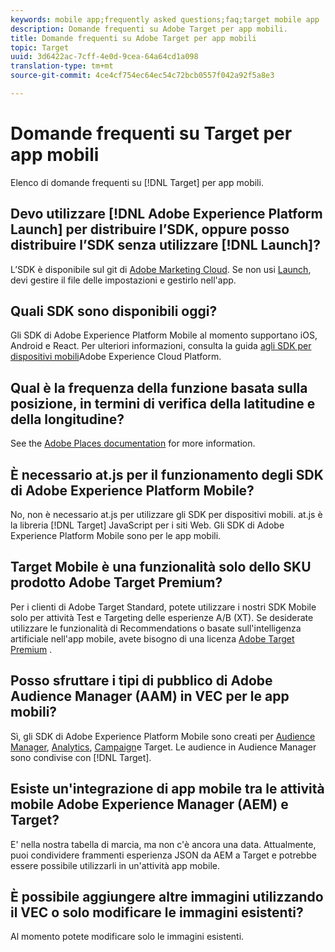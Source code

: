 ```yaml
---
keywords: mobile app;frequently asked questions;faq;target mobile app
description: Domande frequenti su Adobe Target per app mobili.
title: Domande frequenti su Adobe Target per app mobili
topic: Target
uuid: 3d6422ac-7cff-4e0d-9cea-64a64cd1a098
translation-type: tm+mt
source-git-commit: 4ce4cf754ec64ec54c72bcb0557f042a92f5a8e3

---
```



# Domande frequenti su Target per app mobili

Elenco di domande frequenti su [!DNL Target] per app mobili.

## Devo utilizzare [!DNL Adobe Experience Platform Launch] per distribuire l’SDK, oppure posso distribuire l’SDK senza utilizzare [!DNL Launch]?

L’SDK è disponibile sul git di [Adobe Marketing Cloud](https://github.com/Adobe-Marketing-Cloud/acp-sdks/). Se non usi [Launch](https://docs.adobe.com/content/help/en/launch/using/overview.html), devi gestire il file delle impostazioni e gestirlo nell&#39;app.

## Quali SDK sono disponibili oggi?

Gli SDK di Adobe Experience Platform Mobile al momento supportano iOS, Android e React. Per ulteriori informazioni, consulta la guida [agli SDK per dispositivi mobili](https://aep-sdks.gitbook.io/docs/)Adobe Experience Cloud Platform.

## Qual è la frequenza della funzione basata sulla posizione, in termini di verifica della latitudine e della longitudine?

See the [Adobe Places documentation](https://placesdocs.com/places-services-by-adobe-documentation/) for more information.

## È necessario at.js per il funzionamento degli SDK di Adobe Experience Platform Mobile?

No, non è necessario at.js per utilizzare gli SDK per dispositivi mobili. at.js è la libreria [!DNL Target] JavaScript per i siti Web. Gli SDK di Adobe Experience Platform Mobile sono per le app mobili.

## Target Mobile è una funzionalità solo dello SKU prodotto Adobe Target Premium?

Per i clienti di Adobe Target Standard, potete utilizzare i nostri SDK Mobile solo per attività Test e Targeting delle esperienze A/B (XT). Se desiderate utilizzare le funzionalità di Recommendations o basate sull&#39;intelligenza artificiale nell&#39;app mobile, avete bisogno di una licenza [Adobe Target Premium](/help/c-intro/intro.md#premium) .

## Posso sfruttare i tipi di pubblico di Adobe Audience Manager (AAM) in VEC per le app mobili?

Sì, gli SDK di Adobe Experience Platform Mobile sono creati per [Audience Manager](https://docs.adobe.com/content/help/en/audience-manager/user-guide/aam-home.html), [Analytics](https://docs.adobe.com/content/help/en/analytics/landing/home.html), [Campaign](https://docs.adobe.com/content/help/en/campaign-standard/using/campaign-standard-home.html)e Target. Le audience in Audience Manager sono condivise con [!DNL Target].

## Esiste un&#39;integrazione di app mobile tra le attività mobile Adobe Experience Manager (AEM) e Target?

E&#39; nella nostra tabella di marcia, ma non c&#39;è ancora una data. Attualmente, puoi condividere frammenti [](/help/c-experiences/c-manage-content/aem-experience-fragments.md) esperienza JSON da AEM a Target e potrebbe essere possibile utilizzarli in un&#39;attività app mobile.

## È possibile aggiungere altre immagini utilizzando il VEC o solo modificare le immagini esistenti?

Al momento potete modificare solo le immagini esistenti.
